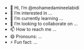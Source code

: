 - 👋 Hi, I’m @mohamedamineelabidi
- 👀 I’m interested in ...
- 🌱 I’m currently learning ...
- 💞️ I’m looking to collaborate on ...
- 📫 How to reach me ...
- 😄 Pronouns: ...
- ⚡ Fun fact: ...

<!---
mohamedamineelabidi/mohamedamineelabidi is a ✨ special ✨ repository because its `README.md` (this file) appears on your GitHub profile.
You can click the Preview link to take a look at your changes.
--->
